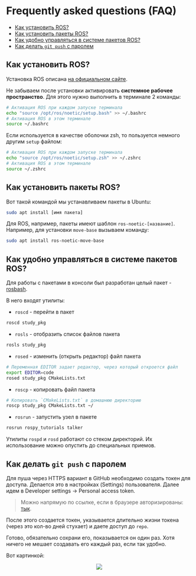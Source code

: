 # Frequently asked questions (FAQ)

- [Как установить ROS?](#как-установить-ros)
- [Как установить пакеты ROS?](#как-установить-пакеты-ros)
- [Как удобно управляться в системе пакетов ROS?](#как-удобно-управляться-в-системе-пакетов-ros)
- [Как делать `git push` с паролем](#как-делать-git-push-с-паролем)

## Как установить ROS?

Установка ROS описана [на официальном сайте](http://wiki.ros.org/noetic/Installation/Ubuntu).

Не забываем после установки активировать **системное рабочее пространство**. Для этого нужно выполнить в терминале 2 команды:

```bash
# Активация ROS при каждом запуске терминала
echo "source /opt/ros/noetic/setup.bash" >> ~/.bashrc
# Активация ROS в этом терминале
source ~/.bashrc
```

Если используется в качестве оболочки zsh, то пользуется немного другим `setup` файлом:

```bash
# Активация ROS при каждом запуске терминала
echo "source /opt/ros/noetic/setup.zsh" >> ~/.zshrc
# Активация ROS в этом терминале
source ~/.zshrc
```

## Как установить пакеты ROS?

Вот такой командой мы устанавливаем пакеты в Ubuntu:

```bash
sudo apt install [имя пакета]
```

Для ROS, например, пакеты имеют шаблон `ros-noetic-[название]`. Например, для установки `move-base` вызываем команду: 

```bash
sudo apt install ros-noetic-move-base
```

## Как удобно управляться в системе пакетов ROS?

Для работы с пакетами в консоли был разработан целый пакет - [rosbash](http://wiki.ros.org/rosbash). 

В него входят утилиты:

- `roscd` - перейти в пакет

```bash
roscd study_pkg
```

- `rosls` - отобразить список файлов пакета

```bash
rosls study_pkg
```

- `rosed` - изменить (открыть редактор) файл пакета

```bash
# Переменная EDITOR задает редактор, через который откроется файл
export EDITOR=code
rosed study_pkg CMakeLists.txt
```

- `roscp` - копировать файл пакета

```bash
# Копировать `CMakeLists.txt` в домашнюю директорию
roscp study_pkg CMakeLists.txt ~/
```

- `rosrun` - запустить узел в пакете

```bash
rosrun rospy_tutorials talker
```

Утилиты `rospd` и `rosd` работают со стеком директорий. Их использование можно опустить до специальных приемов.

## Как делать `git push` с паролем

Для пуша через HTTPS вариант в GitHub необходимо создать токен для доступа. Делается это в настройках (Settings) пользователя. Далее идем в Developer settings -> Personal access token.

> Можно напрямую по ссылке, если в браузере авторизированы: [тык](https://github.com/settings/tokens).

После этого создается токен, указывается длительно жизни токена (через это кол-во дней стухает) и даете доступ до `repo`.

Готово, обязательно сохрани его, показывается он один раз. Хотя ничего не мешает создавать его каждый раз, если так удобно.

Вот картинкой:

<p align="center">
<img src=assets/faq_token_creation.png />
</p>

<!-- 
## Устанавливаем пакет для "Hello ROS"

Следующим шагом скачаем и установим все нужные нам для работы пакеты ROS. Для установки чего-то на Ubuntu используется команда:
```bash
sudo apt-get install [имя пакета]
```
- Пакет для работы с TurtleBot3
    ```bash
    sudo apt-get install ros-noetic-turtlebot3-msgs ros-noetic-turtlebot3-gazebo
    ```
- Пакет стека навигации
    ```bash
    sudo apt-get install ros-noetic-navigation
    ```
- Пакет move_base
    ```bash
    sudo apt-get install ros-noetic-move-base
    ```
- Прочие пакеты для навигации и планирования
    ```bash
    sudo apt-get install ros-noetic-teb-local-planner ros-noetic-gmapping ros-noetic-hector-mapping
    ```
- Пакет turtlesim (это будет наш hello world) 
    ```bash
    sudo apt-get install ros-noetic-turtlesim
    ``` -->

